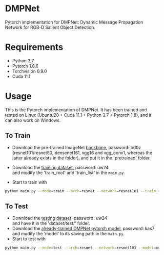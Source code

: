 # DMPNet

Pytorch implementation for DMPNet: Dynamic Message Propagation Network for RGB-D Salient Object Detection.
# Requirements
* Python 3.7 <br>
* Pytorch 1.8.0 <br>
* Torchvision 0.9.0 <br>
* Cuda 11.1

# Usage
This is the Pytorch implementation of DMPNet. It has been trained and tested on Linux (Ubuntu20 + Cuda 11.1 + Python 3.7 + Pytorch 1.8),
and it can also work on Windows. 

## To Train 
* Download the pre-trained ImageNet [backbone](https://pan.baidu.com/s/1DUeaVXsnIUgDsHJHITsG3g), password: bd0z<br>(resnet101/resnet50, densenet161, vgg16 and vgg_conv1, whereas the latter already exists in the folder), and put it in the 'pretrained' folder.
* Download the [training dataset](https://pan.baidu.com/s/18uGBTtfatIdDjaYSOSMRuw), password: uw24<br> and modify the 'train_root' and 'train_list' in the `main.py`.


* Start to train with
```sh
python main.py --mode=train --arch=resnet --network=resnet101 --train_root=xx/dataset/RGBDcollection --train_list=xx/dataset/RGBDcollection/train.lst 
```

## To Test 
* Download the [testing dataset](https://pan.baidu.com/s/18uGBTtfatIdDjaYSOSMRuw), password: uw24<br> and have it in the 'dataset/test/' folder. 
* Download the [already-trained DMPNet pytorch model](https://pan.baidu.com/s/1luvvwuWj5yaI4TXbbWLMgQ), password: kas7<br> and modify the 'model' to its saving path in the `main.py`.
* Start to test with
```sh
python main.py --mode=test --arch=resnet --network=resnet101 --model=xx/JLDCF_resnet101.pth --sal_mode=LFSD  --test_folder=test/LFSD  
```
